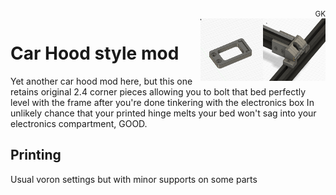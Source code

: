 <div style="text-align: right"><sub>GK</sub></div>
<img align="right" width="100" height="100" src="images/Hinge.jpg">
<img align="right" width="100" height="100" src="images/DIN mount.jpg">

# Car Hood style mod

Yet another car hood mod here, but this one retains original 2.4 corner pieces allowing you to bolt that bed perfectly level with the frame after you're done tinkering with the electronics box
In unlikely chance that your printed hinge melts your bed won't sag into your electronics compartment, GOOD.

## Printing

Usual voron settings but with minor supports on some parts
